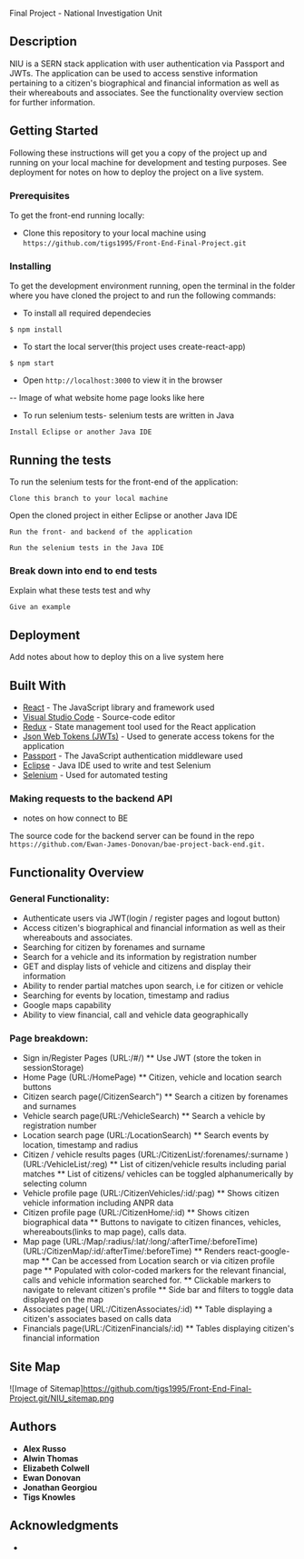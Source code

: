 Final Project - National Investigation Unit

## Description 

NIU is a SERN stack application with user authentication via Passport and JWTs. The application can be used to access senstive information pertaining to a citizen's biographical and financial information as well as their whereabouts and associates. See the functionality overview section for further information. 


## Getting Started

Following these instructions will get you a copy of the project up and running on your local machine for development and testing purposes. See deployment for notes on how to deploy the project on a live system.


### Prerequisites

To get the front-end running locally:
                                                    
* Clone this repository to your local machine using ```https://github.com/tigs1995/Front-End-Final-Project.git ```
                                                    

### Installing

To get the development environment running, open the terminal in the folder where you have cloned the project to and run the following commands:

* To install all required dependecies
```
$ npm install              
```

* To start the local server(this project uses create-react-app)
```
$ npm start

```
* Open ```http://localhost:3000``` to view it in the browser

-- Image of what website home page looks like here 

* To run selenium tests- selenium tests are written in Java
```
Install Eclipse or another Java IDE
```


## Running the tests


To run the selenium tests for the front-end of the application:

```
Clone this branch to your local machine
```

Open the cloned project in either Eclipse or another Java IDE

```
Run the front- and backend of the application
```

```
Run the selenium tests in the Java IDE
```
### Break down into end to end tests

Explain what these tests test and why

```
Give an example
```


## Deployment


Add notes about how to deploy this on a live system here

## Built With

* [React](https://reactjs.org/) - The JavaScript library and framework used
* [Visual Studio Code](https://code.visualstudio.com//) - Source-code editor
* [Redux](https://redux.js.org/) - State management tool used for the React application
* [Json Web Tokens (JWTs)](https://jwt.io/) - Used to generate access tokens for the application
* [Passport](http://www.passportjs.org/) - The JavaScript authentication middleware used 
* [Eclipse](https://www.eclipse.org/)  - Java IDE used to write and test Selenium 
* [Selenium](https://www.selenium.dev/) - Used for automated testing 


### Making requests to the backend API


- notes on how connect to BE 

 The source code for the backend server can be found in the repo ```https://github.com/Ewan-James-Donovan/bae-project-back-end.git. ```


## Functionality Overview

### General Functionality: 

* Authenticate users via JWT(login / register pages and logout button)
* Access citizen's biographical and financial information as well as their whereabouts and associates.
* Searching for citizen by forenames and surname 
* Search for a vehicle and its information by registration number
* GET and display lists of vehicle and citizens and display their information
* Ability to render partial matches upon search, i.e for citizen or vehicle
* Searching for events by location, timestamp and radius
* Google maps capability
* Ability to view financial, call and vehicle data geographically 


### Page breakdown:

* Sign in/Register Pages (URL:/#/)
	** Use JWT (store the token in sessionStorage)
* Home Page (URL:/HomePage)
	** Citizen, vehicle and location search buttons
* Citizen search page(/CitizenSearch")
 	** Search a citizen by forenames and surnames
* Vehicle search page(URL:/VehicleSearch)
 	** Search a vehicle by registration number
* Location search page (URL:/LocationSearch)
   ** Search events by location, timestamp and radius
* Citizen / vehicle results pages (URL:/CitizenList/:forenames/:surname ) (URL:/VehicleList/:reg)
   ** List of citizen/vehicle results including parial matches
   ** List of citizens/ vehicles can be toggled alphanumerically by selecting column
* Vehicle profile page (URL:/CitizenVehicles/:id/:pag)
	** Shows citizen vehicle information including ANPR data
* Citizen profile page (URL:/CitizenHome/:id)
	** Shows citizen biographical data
	** Buttons to navigate to citizen finances, vehicles, whereabouts(links to map page), calls data.
* Map page (URL:/Map/:radius/:lat/:long/:afterTime/:beforeTime)(URL:/CitizenMap/:id/:afterTime/:beforeTime)
	** Renders react-google-map 
	** Can be accessed from Location search or via citizen profile page
	** Populated with color-coded markers for the relevant financial, calls and vehicle information searched for. 
	** Clickable markers to navigate to relevant citizen's profile
	** Side bar and filters to toggle data displayed on the map
* Associates page( URL:/CitizenAssociates/:id)
	** Table displaying a citizen's associates based on calls data
* Financials page(URL:/CitizenFinancials/:id)
	** Tables displaying citizen's financial information

## Site Map


![Image of Sitemap]https://github.com/tigs1995/Front-End-Final-Project.git/NIU_sitemap.png

## Authors

* **Alex Russo** 
* **Alwin Thomas** 
* **Elizabeth Colwell** 
* **Ewan Donovan** 
* **Jonathan Georgiou** 
* **Tigs Knowles** 



## Acknowledgments

* 


